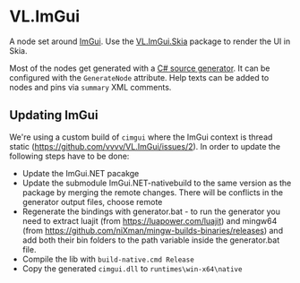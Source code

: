 # VL.ImGui

A node set around [ImGui](https://github.com/ocornut/imgui). Use the [VL.ImGui.Skia](../VL.ImGui.Skia) package to render the UI in Skia.

Most of the nodes get generated with a [C# source generator](https://docs.microsoft.com/en-us/dotnet/csharp/roslyn-sdk/source-generators-overview).
It can be configured with the `GenerateNode` attribute.
Help texts can be added to nodes and pins via `summary` XML comments.

## Updating ImGui
We're using a custom build of `cimgui` where the ImGui context is thread static (https://github.com/vvvv/VL.ImGui/issues/2). In order to update the following steps have to be done:
- Update the ImGui.NET pacakge
- Update the submodule ImGui.NET-nativebuild to the same version as the package by merging the remote changes. There will be conflicts in the generator output files, choose remote
- Regenerate the bindings with generator.bat - to run the generator you need to extract luajit (from https://luapower.com/luajit) and mingw64 (from https://github.com/niXman/mingw-builds-binaries/releases) and add both their bin folders to the path variable inside the generator.bat file.
- Compile the lib with `build-native.cmd Release`
- Copy the generated `cimgui.dll` to `runtimes\win-x64\native`
